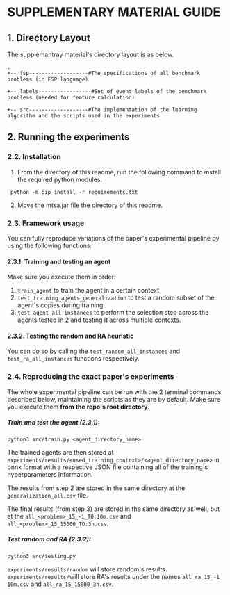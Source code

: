 # SUPPLEMENTARY MATERIAL GUIDE

## 1. Directory Layout
  
  The supplemantray material's directory layout is as below.

```  
.
+-- fsp-------------------#The specifications of all benchmark problems (in FSP language)

+-- labels-----------------#Set of event labels of the benchmark problems (needed for feature calculation)
		
+-- src-------------------#The implementation of the learning algorithm and the scripts used in the experiments
```

## 2. Running the experiments

### 2.2. Installation
  
  1. From the directory of this readme, run the following command to install the required python modules.
 ``` 
  python -m pip install -r requirements.txt
 ```
  2. Move the mtsa.jar file the directory of this readme.
   
 
 
### 2.3. Framework usage
You can fully reproduce variations of the paper's experimental pipeline by using the following functions:

#### 2.3.1. Training and testing an agent
Make sure you execute them in order:
1. ```train_agent``` to train the agent in a certain context
2. ```test_training_agents_generalization``` to test a random subset of the agent's copies during training.
3. ```test_agent_all_instances``` to perform the selection step across the agents tested in 2 and testing it across multiple contexts.

#### 2.3.2. Testing the random and RA heuristic
You can do so by calling the ```test_random_all_instances``` and ```test_ra_all_instances``` functions respectively.

### 2.4. Reproducing the exact paper's experiments 
The whole experimental pipeline can be run with the 2 terminal commands described below, maintaining the scripts as they are by default. Make sure you execute them **from the repo's root directory**.
##### Train and test the agent (2.3.1): 
```console
python3 src/train.py <agent_directory_name> 
``` 
The trained agents are then stored at ```experiments/results/<used_training_context>/<agent_directory_name>``` in onnx format with a respective JSON file containing all of the training's hyperparameters information.

The  results from step 2 are stored in the same directory at the ```generalization_all.csv``` file.

The final results (from step 3) are stored in the same directory as well, but at the ```all_<problem>_15_-1_TO:10m.csv``` and ```all_<problem>_15_15000_TO:3h.csv```.


##### Test random and RA (2.3.2):
```console
python3 src/testing.py 
```
```experiments/results/random``` will store random's results
```experiments/results/```will store RA's results under the names  ```all_ra_15_-1_	10m.csv``` and ```all_ra_15_15000_3h.csv```.




